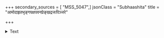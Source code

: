 +++
secondary_sources = [ "MSS_5047",]
jsonClass = "Subhaashita"
title = "आमोदाहृतभृङ्गपक्षपवनप्रेङ्खद्रजःपिञ्जरे"

+++

<details><summary>Text</summary>

आमोदाहृतभृङ्गपक्षपवनप्रेङ्खद्रजःपिञ्जरे पद्म श्रीर्वसतीति नाद्भुतमिदं रम्यं प्रकृत्यैव तत्।  
तच्चित्रं यदरातिकण्ठरुधिरप्रक्लिन्नतीक्ष्णस्फुरद्- धारेऽसौ भवतश्चिरं निवसति स्त्रीत्वेऽपि हृष्टा सती॥
</details>
